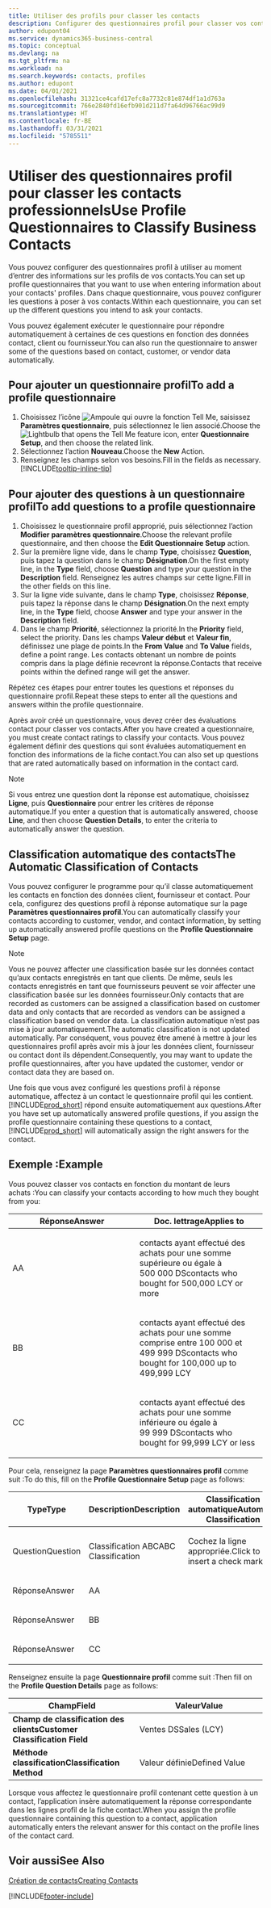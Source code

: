 ```yaml
---
title: Utiliser des profils pour classer les contacts
description: Configurer des questionnaires profil pour classer vos contacts professionnels
author: edupont04
ms.service: dynamics365-business-central
ms.topic: conceptual
ms.devlang: na
ms.tgt_pltfrm: na
ms.workload: na
ms.search.keywords: contacts, profiles
ms.author: edupont
ms.date: 04/01/2021
ms.openlocfilehash: 31321ce4cafd17efc8a7732c81e874df1a1d763a
ms.sourcegitcommit: 766e2840fd16efb901d211d7fa64d96766ac99d9
ms.translationtype: HT
ms.contentlocale: fr-BE
ms.lasthandoff: 03/31/2021
ms.locfileid: "5785511"
---
```

# <a name="use-profile-questionnaires-to-classify-business-contacts"></a><span data-ttu-id="4a95c-103">Utiliser des questionnaires profil pour classer les contacts professionnels</span><span class="sxs-lookup"><span data-stu-id="4a95c-103">Use Profile Questionnaires to Classify Business Contacts</span></span>
<span data-ttu-id="4a95c-104">Vous pouvez configurer des questionnaires profil à utiliser au moment d’entrer des informations sur les profils de vos contacts.</span><span class="sxs-lookup"><span data-stu-id="4a95c-104">You can set up profile questionnaires that you want to use when entering information about your contacts' profiles.</span></span> <span data-ttu-id="4a95c-105">Dans chaque questionnaire, vous pouvez configurer les questions à poser à vos contacts.</span><span class="sxs-lookup"><span data-stu-id="4a95c-105">Within each questionnaire, you can set up the different questions you intend to ask your contacts.</span></span>  

<span data-ttu-id="4a95c-106">Vous pouvez également exécuter le questionnaire pour répondre automatiquement à certaines de ces questions en fonction des données contact, client ou fournisseur.</span><span class="sxs-lookup"><span data-stu-id="4a95c-106">You can also run the questionnaire to answer some of the questions based on contact, customer, or vendor data automatically.</span></span>  

## <a name="to-add-a-profile-questionnaire"></a><span data-ttu-id="4a95c-107">Pour ajouter un questionnaire profil</span><span class="sxs-lookup"><span data-stu-id="4a95c-107">To add a profile questionnaire</span></span>
1.  <span data-ttu-id="4a95c-108">Choisissez l’icône ![Ampoule qui ouvre la fonction Tell Me](media/ui-search/search_small.png "Dites-moi ce que vous voulez faire"), saisissez **Paramètres questionnaire**, puis sélectionnez le lien associé.</span><span class="sxs-lookup"><span data-stu-id="4a95c-108">Choose the ![Lightbulb that opens the Tell Me feature](media/ui-search/search_small.png "Tell me what you want to do") icon, enter **Questionnaire Setup**, and then choose the related link.</span></span>  
2.  <span data-ttu-id="4a95c-109">Sélectionnez l’action **Nouveau**.</span><span class="sxs-lookup"><span data-stu-id="4a95c-109">Choose the **New** Action.</span></span>  
3.  <span data-ttu-id="4a95c-110">Renseignez les champs selon vos besoins.</span><span class="sxs-lookup"><span data-stu-id="4a95c-110">Fill in the fields as necessary.</span></span> [!INCLUDE[tooltip-inline-tip](includes/tooltip-inline-tip_md.md)]  

## <a name="to-add-questions-to-a-profile-questionnaire"></a><span data-ttu-id="4a95c-111">Pour ajouter des questions à un questionnaire profil</span><span class="sxs-lookup"><span data-stu-id="4a95c-111">To add questions to a profile questionnaire</span></span>
1.  <span data-ttu-id="4a95c-112">Choisissez le questionnaire profil approprié, puis sélectionnez l’action **Modifier paramètres questionnaire**.</span><span class="sxs-lookup"><span data-stu-id="4a95c-112">Choose the relevant profile questionnaire, and then choose the **Edit Questionnaire Setup** action.</span></span>  
2.  <span data-ttu-id="4a95c-113">Sur la première ligne vide, dans le champ **Type**, choisissez **Question**, puis tapez la question dans le champ **Désignation**.</span><span class="sxs-lookup"><span data-stu-id="4a95c-113">On the first empty line, in the **Type** field, choose **Question** and type your question in the **Description** field.</span></span> <span data-ttu-id="4a95c-114">Renseignez les autres champs sur cette ligne.</span><span class="sxs-lookup"><span data-stu-id="4a95c-114">Fill in the other fields on this line.</span></span>  
3.  <span data-ttu-id="4a95c-115">Sur la ligne vide suivante, dans le champ **Type**, choisissez **Réponse**, puis tapez la réponse dans le champ **Désignation**.</span><span class="sxs-lookup"><span data-stu-id="4a95c-115">On the next empty line, in the **Type** field, choose **Answer** and type your answer in the **Description** field.</span></span>  
4.  <span data-ttu-id="4a95c-116">Dans le champ **Priorité**, sélectionnez la priorité.</span><span class="sxs-lookup"><span data-stu-id="4a95c-116">In the **Priority** field, select the priority.</span></span> <span data-ttu-id="4a95c-117">Dans les champs **Valeur début** et **Valeur fin**, définissez une plage de points.</span><span class="sxs-lookup"><span data-stu-id="4a95c-117">In the **From Value** and **To Value** fields, define a point range.</span></span> <span data-ttu-id="4a95c-118">Les contacts obtenant un nombre de points compris dans la plage définie recevront la réponse.</span><span class="sxs-lookup"><span data-stu-id="4a95c-118">Contacts that receive points within the defined range will get the answer.</span></span>  

<span data-ttu-id="4a95c-119">Répétez ces étapes pour entrer toutes les questions et réponses du questionnaire profil.</span><span class="sxs-lookup"><span data-stu-id="4a95c-119">Repeat these steps to enter all the questions and answers within the profile questionnaire.</span></span>

<span data-ttu-id="4a95c-120">Après avoir créé un questionnaire, vous devez créer des évaluations contact pour classer vos contacts.</span><span class="sxs-lookup"><span data-stu-id="4a95c-120">After you have created a questionnaire, you must create contact ratings to classify your contacts.</span></span> <span data-ttu-id="4a95c-121">Vous pouvez également définir des questions qui sont évaluées automatiquement en fonction des informations de la fiche contact.</span><span class="sxs-lookup"><span data-stu-id="4a95c-121">You can also set up questions that are rated automatically based on information in the contact card.</span></span>  

> [!NOTE]
> <span data-ttu-id="4a95c-122">Si vous entrez une question dont la réponse est automatique, choisissez <STRONG>Ligne</STRONG>, puis <STRONG>Questionnaire</STRONG> pour entrer les critères de réponse automatique.</span><span class="sxs-lookup"><span data-stu-id="4a95c-122">If you enter a question that is automatically answered, choose <STRONG>Line</STRONG>, and then choose <STRONG>Question Details</STRONG>, to enter the criteria to automatically answer the question.</span></span>

## <a name="the-automatic-classification-of-contacts"></a><span data-ttu-id="4a95c-123">Classification automatique des contacts</span><span class="sxs-lookup"><span data-stu-id="4a95c-123">The Automatic Classification of Contacts</span></span>
<span data-ttu-id="4a95c-124">Vous pouvez configurer le programme pour qu’il classe automatiquement les contacts en fonction des données client, fournisseur et contact. Pour cela, configurez des questions profil à réponse automatique sur la page **Paramètres questionnaires profil**.</span><span class="sxs-lookup"><span data-stu-id="4a95c-124">You can automatically classify your contacts according to customer, vendor, and contact information, by setting up automatically answered profile questions on the **Profile Questionnaire Setup** page.</span></span>  

> [!NOTE]
> <span data-ttu-id="4a95c-125">Vous ne pouvez affecter une classification basée sur les données contact qu’aux contacts enregistrés en tant que clients. De même, seuls les contacts enregistrés en tant que fournisseurs peuvent se voir affecter une classification basée sur les données fournisseur.</span><span class="sxs-lookup"><span data-stu-id="4a95c-125">Only contacts that are recorded as customers can be assigned a classification based on customer data and only contacts that are recorded as vendors can be assigned a classification based on vendor data.</span></span> <span data-ttu-id="4a95c-126">La classification automatique n’est pas mise à jour automatiquement.</span><span class="sxs-lookup"><span data-stu-id="4a95c-126">The automatic classification is not updated automatically.</span></span> <span data-ttu-id="4a95c-127">Par conséquent, vous pouvez être amené à mettre à jour les questionnaires profil après avoir mis à jour les données client, fournisseur ou contact dont ils dépendent.</span><span class="sxs-lookup"><span data-stu-id="4a95c-127">Consequently, you may want to update the profile questionnaires, after you have updated the customer, vendor or contact data they are based on.</span></span>  

<span data-ttu-id="4a95c-128">Une fois que vous avez configuré les questions profil à réponse automatique, affectez à un contact le questionnaire profil qui les contient. [!INCLUDE[prod_short](includes/prod_short.md)] répond ensuite automatiquement aux questions.</span><span class="sxs-lookup"><span data-stu-id="4a95c-128">After you have set up automatically answered profile questions, if you assign the profile questionnaire containing these questions to a contact, [!INCLUDE[prod_short](includes/prod_short.md)] will automatically assign the right answers for the contact.</span></span>  

## <a name="example"></a><span data-ttu-id="4a95c-129">Exemple :</span><span class="sxs-lookup"><span data-stu-id="4a95c-129">Example</span></span>
<span data-ttu-id="4a95c-130">Vous pouvez classer vos contacts en fonction du montant de leurs achats :</span><span class="sxs-lookup"><span data-stu-id="4a95c-130">You can classify your contacts according to how much they bought from you:</span></span>

<table>
<colgroup>
<col style="width: 50%" />
<col style="width: 50%" />
</colgroup>
<thead>
<tr class="header">
<th><span data-ttu-id="4a95c-131"><strong>Réponse</strong></span><span class="sxs-lookup"><span data-stu-id="4a95c-131"><strong>Answer</strong></span></span></th>
<th><span data-ttu-id="4a95c-132"><strong>Doc. lettrage</strong></span><span class="sxs-lookup"><span data-stu-id="4a95c-132"><strong>Applies to</strong></span></span></th>
</tr>
</thead>
<tbody>
<tr class="odd">
<td><p><span data-ttu-id="4a95c-133">A</span><span class="sxs-lookup"><span data-stu-id="4a95c-133">A</span></span></p></td>
<td><p><span data-ttu-id="4a95c-134">contacts ayant effectué des achats pour une somme supérieure ou égale à 500 000 DS</span><span class="sxs-lookup"><span data-stu-id="4a95c-134">contacts who bought for 500,000 LCY or more</span></span></p></td>
</tr>
<tr class="even">
<td><p><span data-ttu-id="4a95c-135">B</span><span class="sxs-lookup"><span data-stu-id="4a95c-135">B</span></span></p></td>
<td><p><span data-ttu-id="4a95c-136">contacts ayant effectué des achats pour une somme comprise entre 100 000 et 499 999 DS</span><span class="sxs-lookup"><span data-stu-id="4a95c-136">contacts who bought for 100,000 up to 499,999 LCY</span></span></p></td>
</tr>
<tr class="odd">
<td><p><span data-ttu-id="4a95c-137">C</span><span class="sxs-lookup"><span data-stu-id="4a95c-137">C</span></span></p></td>
<td><p><span data-ttu-id="4a95c-138">contacts ayant effectué des achats pour une somme inférieure ou égale à 99 999 DS</span><span class="sxs-lookup"><span data-stu-id="4a95c-138">contacts who bought for 99,999 LCY or less</span></span></p></td>
</tr>
</tbody>
</table>

<span data-ttu-id="4a95c-139">Pour cela, renseignez la page **Paramètres questionnaires profil** comme suit :</span><span class="sxs-lookup"><span data-stu-id="4a95c-139">To do this, fill on the **Profile Questionnaire Setup** page as follows:</span></span>


<table>
<colgroup>
<col style="width: 20%" />
<col style="width: 20%" />
<col style="width: 20%" />
<col style="width: 20%" />
<col style="width: 20%" />
</colgroup>
<thead>
<tr class="header">
<th><span data-ttu-id="4a95c-140"><strong>Type</strong></span><span class="sxs-lookup"><span data-stu-id="4a95c-140"><strong>Type</strong></span></span></th>
<th><span data-ttu-id="4a95c-141"><strong>Description</strong></span><span class="sxs-lookup"><span data-stu-id="4a95c-141"><strong>Description</strong></span></span></th>
<th><span data-ttu-id="4a95c-142"><strong>Classification automatique</strong></span><span class="sxs-lookup"><span data-stu-id="4a95c-142"><strong>Automatic Classification</strong></span></span></th>
<th><span data-ttu-id="4a95c-143"><strong>Valeur début</strong></span><span class="sxs-lookup"><span data-stu-id="4a95c-143"><strong>From Value</strong></span></span></th>
<th><span data-ttu-id="4a95c-144"><strong>Valeur fin</strong></span><span class="sxs-lookup"><span data-stu-id="4a95c-144"><strong>To Value</strong></span></span></th>
</tr>
</thead>
<tbody>
<tr class="odd">
<td><p><span data-ttu-id="4a95c-145">Question</span><span class="sxs-lookup"><span data-stu-id="4a95c-145">Question</span></span></p></td>
<td><p><span data-ttu-id="4a95c-146">Classification ABC</span><span class="sxs-lookup"><span data-stu-id="4a95c-146">ABC Classification</span></span></p></td>
<td><p><span data-ttu-id="4a95c-147">Cochez la ligne appropriée.</span><span class="sxs-lookup"><span data-stu-id="4a95c-147">Click to insert a check mark</span></span></p></td>
<td><p> </p></td>
<td><p> </p></td>
</tr>
<tr class="even">
<td><p><span data-ttu-id="4a95c-148">Réponse</span><span class="sxs-lookup"><span data-stu-id="4a95c-148">Answer</span></span></p></td>
<td><p><span data-ttu-id="4a95c-149">A</span><span class="sxs-lookup"><span data-stu-id="4a95c-149">A</span></span></p></td>
<td><p> </p></td>
<td><p><span data-ttu-id="4a95c-150">500,000</span><span class="sxs-lookup"><span data-stu-id="4a95c-150">500,000</span></span></p></td>
<td><p> </p></td>
</tr>
<tr class="odd">
<td><p><span data-ttu-id="4a95c-151">Réponse</span><span class="sxs-lookup"><span data-stu-id="4a95c-151">Answer</span></span></p></td>
<td><p><span data-ttu-id="4a95c-152">B</span><span class="sxs-lookup"><span data-stu-id="4a95c-152">B</span></span></p></td>
<td><p> </p></td>
<td><p><span data-ttu-id="4a95c-153">100,000</span><span class="sxs-lookup"><span data-stu-id="4a95c-153">100,000</span></span></p></td>
<td><p><span data-ttu-id="4a95c-154">499,999</span><span class="sxs-lookup"><span data-stu-id="4a95c-154">499,999</span></span></p></td>
</tr>
<tr class="even">
<td><p><span data-ttu-id="4a95c-155">Réponse</span><span class="sxs-lookup"><span data-stu-id="4a95c-155">Answer</span></span></p></td>
<td><p><span data-ttu-id="4a95c-156">C</span><span class="sxs-lookup"><span data-stu-id="4a95c-156">C</span></span></p></td>
<td><p> </p></td>
<td><p> </p></td>
<td><p><span data-ttu-id="4a95c-157">99,999</span><span class="sxs-lookup"><span data-stu-id="4a95c-157">99,999</span></span></p></td>
</tr>
</tbody>
</table>

<span data-ttu-id="4a95c-158">Renseignez ensuite la page **Questionnaire profil** comme suit :</span><span class="sxs-lookup"><span data-stu-id="4a95c-158">Then fill on the **Profile Question Details** page as follows:</span></span>
<table>
<colgroup>
<col style="width: 50%" />
<col style="width: 50%" />
</colgroup>
<thead>
<tr class="header">
<th><span data-ttu-id="4a95c-159"><strong>Champ</strong></span><span class="sxs-lookup"><span data-stu-id="4a95c-159"><strong>Field</strong></span></span></th>
<th><span data-ttu-id="4a95c-160"><strong>Valeur</strong></span><span class="sxs-lookup"><span data-stu-id="4a95c-160"><strong>Value</strong></span></span></th>
</tr>
</thead>
<tbody>
<tr>
<td><span data-ttu-id="4a95c-161"><strong>Champ de classification des clients</strong></span><span class="sxs-lookup"><span data-stu-id="4a95c-161"><strong>Customer Classification Field</strong></span></span></td>
<td><span data-ttu-id="4a95c-162"><emphasis>Ventes DS</emphasis></span><span class="sxs-lookup"><span data-stu-id="4a95c-162"><emphasis>Sales (LCY)</emphasis></span></span></td>
</tr>
<tr>
<td><span data-ttu-id="4a95c-163"><strong>Méthode classification</strong></span><span class="sxs-lookup"><span data-stu-id="4a95c-163"><strong>Classification Method</strong></span></span></td>
<td><span data-ttu-id="4a95c-164"><emphasis>Valeur définie</emphasis></span><span class="sxs-lookup"><span data-stu-id="4a95c-164"><emphasis>Defined Value</emphasis></span></span></td>
</tr>
</tbody>
</table>

<span data-ttu-id="4a95c-165">Lorsque vous affectez le questionnaire profil contenant cette question à un contact, l’application insère automatiquement la réponse correspondante dans les lignes profil de la fiche contact.</span><span class="sxs-lookup"><span data-stu-id="4a95c-165">When you assign the profile questionnaire containing this question to a contact, application automatically enters the relevant answer for this contact on the profile lines of the contact card.</span></span>

## <a name="see-also"></a><span data-ttu-id="4a95c-166">Voir aussi</span><span class="sxs-lookup"><span data-stu-id="4a95c-166">See Also</span></span>
[<span data-ttu-id="4a95c-167">Création de contacts</span><span class="sxs-lookup"><span data-stu-id="4a95c-167">Creating Contacts</span></span>](marketing-create-contact-companies.md)  


[!INCLUDE[footer-include](includes/footer-banner.md)]